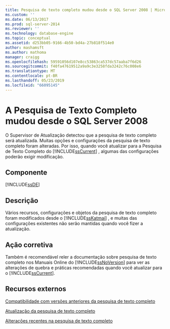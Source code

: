 ```yaml
---
title: Pesquisa de texto completo mudou desde o SQL Server 2008 | Microsoft Docs
ms.custom: ''
ms.date: 06/13/2017
ms.prod: sql-server-2014
ms.reviewer: ''
ms.technology: database-engine
ms.topic: conceptual
ms.assetid: d253bb05-9166-4b50-bd4a-27b818f514e0
author: mashamsft
ms.author: mathoma
manager: craigg
ms.openlocfilehash: 59591056d107e8cc53863ca537dc57aaba7f6d26
ms.sourcegitcommit: f40fa47619512a9a9c3e3258fda3242c76c008e6
ms.translationtype: MT
ms.contentlocale: pt-BR
ms.lasthandoff: 05/23/2019
ms.locfileid: "66095145"
---
```

# <a name="full-text-search-has-changed-since-sql-server-2008"></a>A Pesquisa de Texto Completo mudou desde o SQL Server 2008
  O Supervisor de Atualização detectou que a pesquisa de texto completo será atualizada. Muitas opções e configurações da pesquisa de texto completo foram alteradas. Por isso, quando você atualizar para a Pesquisa de Texto Completo do [!INCLUDE[ssCurrent](../../includes/sscurrent-md.md)] , algumas das configurações poderão exigir modificação.  
  
## <a name="component"></a>Componente  
 [!INCLUDE[ssDE](../../includes/ssde-md.md)]  
  
## <a name="description"></a>Descrição  
 Vários recursos, configurações e objetos da pesquisa de texto completo foram modificados desde o [!INCLUDE[ssKatmai](../../includes/sskatmai-md.md)] , e muitas das configurações existentes não serão mantidas quando você fizer a atualização.  
  
## <a name="corrective-action"></a>Ação corretiva  
 Também é recomendável reler a documentação sobre pesquisa de texto completo nos Manuais Online do [!INCLUDE[ssNoVersion](../../includes/ssnoversion-md.md)] para ver as alterações de quebra e práticas recomendadas quando você atualizar para o [!INCLUDE[ssCurrent](../../includes/sscurrent-md.md)].  
  
## <a name="external-resources"></a>Recursos externos  
 [Compatibilidade com versões anteriores da pesquisa de texto completo](../../../2014/database-engine/full-text-search-backward-compatibility.md)  
  
 [Atualização da pesquisa de texto completo](https://go.microsoft.com/fwlink/?LinkId=112291)  
  
 [Alterações recentes na pesquisa de texto completo](../../../2014/database-engine/breaking-changes-to-full-text-search.md)  
  
  

